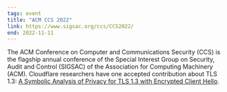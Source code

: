 ```yaml
---
tags: event
title: "ACM CCS 2022"
link: https://www.sigsac.org/ccs/CCS2022/
end: 2022-11-11
---
```


The ACM Conference on Computer and Communications Security (CCS) is the flagship annual conference of the Special Interest Group on Security, Audit and Control (SIGSAC) of the Association for Computing Machinery (ACM). Cloudflare researchers have one accepted contribution about TLS 1.3: [A Symbolic Analysis of Privacy for TLS 1.3 with Encrypted Client Hello](/publications/Bhargavan2022/).
